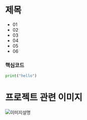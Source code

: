 제목 
===

- 01
- 02
- 03
- 04
- 05
- 06


### 핵심코드
```python
print("hello")

```

# 프로젝트 관련 이미지

![이미지설명](./image/image.jpg)
